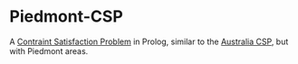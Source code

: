 # Piedmont-CSP
A [Contraint Satisfaction Problem](https://en.wikipedia.org/wiki/Constraint_satisfaction_problem) in Prolog, similar to the [Australia CSP](https://www.google.com/url?sa=t&rct=j&q=&esrc=s&source=web&cd=10&ved=2ahUKEwjyu4WQpaTdAhVBSxoKHdtvBZwQFjAJegQIBxAC&url=http%3A%2F%2Fwww.cse.unsw.edu.au%2F~cs9414%2F14s1%2Flect%2F07_CSP4.pdf&usg=AOvVaw3NNyqqadow18WYrm18DFP8), but with Piedmont areas.
